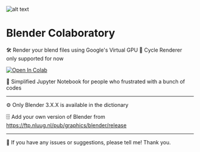 ![alt text](https://repository-images.githubusercontent.com/656952604/b1ae251b-033f-48d7-a355-4cb880936ef2)

# Blender Colaboratory
🛠️ Render your blend files using Google's Virtual GPU
🔄 Cycle Renderer only supported for now

[![Open In Colab](https://colab.research.google.com/assets/colab-badge.svg)](https://colab.research.google.com/github/alexledd/Blender-Colaboratory/blob/main/Simple_Blender_Render.ipynb)

📙 Simplified Jupyter Notebook for people who frustrated with a bunch of codes

---
⚙️ Only Blender 3.X.X is available in the dictionary

🗄️ Add your own version of Blender from https://ftp.nluug.nl/pub/graphics/blender/release

---
🤗 If you have any issues or suggestions, please tell me! Thank you. 
